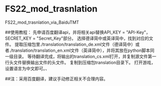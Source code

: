 # FS22_mod_trasnlation
FS22_mod_trasnlation_via_BaiduTMT

##使用教程：
先申请百度翻译api，并将相关api替换API_KEY = "API-Key"，SECRET_KEY = "Secret_Key"部分。
选择德译简中或英译简中，找到对应的文件。
提取压缩包里./translation/translation_de.xml文件（德译简中）或者./translation/translation_en.xml文件（英译简中），并将其放在python脚本同一级目录。
等待翻译完成，将输出的translation_cs.xml打开，并复制源文件第一行头文件替换输出文件的头文件。
复制到压缩包translation目录下。
打开游戏，设置语言为中文即可。、

##注：采用百度翻译，建议手动修正相关不合理内容。

